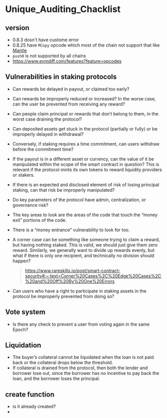 # Unique_Auditing_Chacklist

## version 
- 0.8.3 dosn't have custome error
- 0.8.25 have `MCopy` opcode which most of the chain not support that like [Mantle](https://docs.mantle.xyz/network/for-developers/the-differences-between-mantle-op-stack-and-ethereum#unsupported-opcodes)
- `push0` is not supported by all chains
- https://www.evmdiff.com/features?feature=opcodes

## Vulnerabilities in staking protocols
- Can rewards be delayed in payout, or claimed too early?
- Can rewards be improperly reduced or increased? In the worse case, can the user be prevented from receiving any reward?
- Can people claim principal or rewards that don’t belong to them, in the worst case draining the protocol?
- Can deposited assets get stuck in the protocol (partially or fully) or be improperly delayed in withdrawal?
- Conversely, if staking requires a time commitment, can users withdraw before the commitment time?
- If the payout is in a different asset or currency, can the value of it be manipulated within the scope of the smart contract in question? This is relevant if the protocol mints its own tokens to reward liquidity providers or stakers.
- If there is an expected and disclosed element of risk of losing principal staking, can that risk be improperly manipulated?
- Do key parameters of the protocol have admin, centralization, or governance risk?
- The key areas to look are the areas of the code that touch the “money exit” portions of the code.
-  There is a “money entrance” vulnerability to look for too.
- A corner case can be something like someone trying to claim a reward, but having nothing staked. This is valid, we should just give them zero reward. Similarly, we generally want to divide up rewards evenly, but what if there is only one recipient, and technically no division should happen?
  > https://www.rareskills.io/post/smart-contract-security#:~:text=Corner%20Cases%2C%20Edge%20Cases%2C%20and%20Off%20By%20One%20Errors

- Can users who have a right to participate in staking assets in the protocol be improperly prevented from doing so?

## Vote system
- Is there any check to prevent a user from voting again in the same Epoch?

## Liquidation 
- The buyer’s collateral cannot be liquidated when the loan is not paid back or the collateral drops below the threshold.
- If collateral is drained from the protocol, then both the lender and borrower lose out, since the borrower has no incentive to pay back the loan, and the borrower loses the principal.

## create function
- is it already created?
- 

